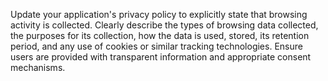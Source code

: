 Update your application's privacy policy to explicitly state that browsing activity is collected. Clearly describe the types of browsing data collected, the purposes for its collection, how the data is used, stored, its retention period, and any use of cookies or similar tracking technologies. Ensure users are provided with transparent information and appropriate consent mechanisms.